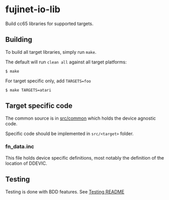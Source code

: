 # fujinet-io-lib

Build cc65 libraries for supported targets.

## Building

To build all target libraries, simply run `make`.

The default will run `clean all` against all target platforms:

```shell
$ make
```

For target specific only, add `TARGETS=foo`

```shell
$ make TARGETS=atari
```

## Target specific code

The common source is in [src/common](src/common/) which holds the device agnostic code.

Specific code should be implemented in `src/<target>` folder.

### fn_data.inc

This file holds device specific definitions, most notably the definition of the location of DDEVIC.

## Testing

Testing is done with BDD features. See [Testing README](testing/bdd-testing/README.md)

